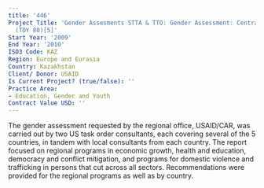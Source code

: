 ```yaml
---
title: '446'
Project Title: 'Gender Assesments STTA & TTO: Gender Assessment: Central Asian Republics
  (TDY 80)[5]'
Start Year: '2009'
End Year: '2010'
ISO3 Code: KAZ
Region: Europe and Eurasia
Country: Kazakhstan
Client/ Donor: USAID
Is Current Project? (true/false): ''
Practice Area:
- Education, Gender and Youth
Contract Value USD: ''
---
```


The gender assessment requested by the regional office, USAID/CAR, was carried out by two US task order consultants, each covering several of the 5 countries, in tandem with local consultants from each country. The report focused on regional programs in economic growth, health and education, democracy and conflict mitigation, and programs for domestic violence and trafficking in persons that cut across all sectors. Recommendations were provided for the regional programs as well as by country.